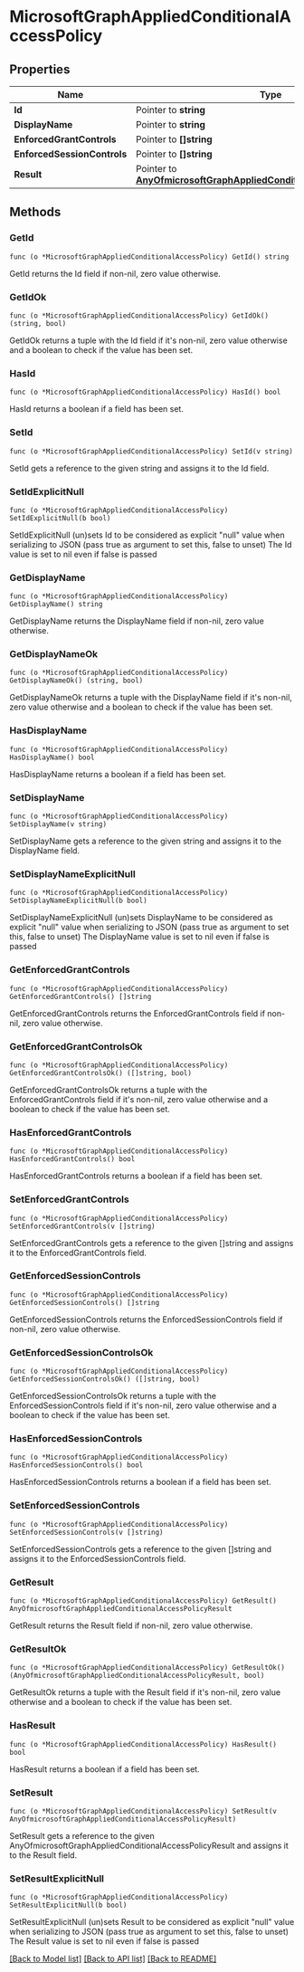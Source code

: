 # MicrosoftGraphAppliedConditionalAccessPolicy

## Properties

Name | Type | Description | Notes
------------ | ------------- | ------------- | -------------
**Id** | Pointer to **string** |  | [optional] 
**DisplayName** | Pointer to **string** |  | [optional] 
**EnforcedGrantControls** | Pointer to **[]string** |  | [optional] 
**EnforcedSessionControls** | Pointer to **[]string** |  | [optional] 
**Result** | Pointer to [**AnyOfmicrosoftGraphAppliedConditionalAccessPolicyResult**](anyOf&lt;microsoft.graph.appliedConditionalAccessPolicyResult&gt;.md) |  | [optional] 

## Methods

### GetId

`func (o *MicrosoftGraphAppliedConditionalAccessPolicy) GetId() string`

GetId returns the Id field if non-nil, zero value otherwise.

### GetIdOk

`func (o *MicrosoftGraphAppliedConditionalAccessPolicy) GetIdOk() (string, bool)`

GetIdOk returns a tuple with the Id field if it's non-nil, zero value otherwise
and a boolean to check if the value has been set.

### HasId

`func (o *MicrosoftGraphAppliedConditionalAccessPolicy) HasId() bool`

HasId returns a boolean if a field has been set.

### SetId

`func (o *MicrosoftGraphAppliedConditionalAccessPolicy) SetId(v string)`

SetId gets a reference to the given string and assigns it to the Id field.

### SetIdExplicitNull

`func (o *MicrosoftGraphAppliedConditionalAccessPolicy) SetIdExplicitNull(b bool)`

SetIdExplicitNull (un)sets Id to be considered as explicit "null" value
when serializing to JSON (pass true as argument to set this, false to unset)
The Id value is set to nil even if false is passed
### GetDisplayName

`func (o *MicrosoftGraphAppliedConditionalAccessPolicy) GetDisplayName() string`

GetDisplayName returns the DisplayName field if non-nil, zero value otherwise.

### GetDisplayNameOk

`func (o *MicrosoftGraphAppliedConditionalAccessPolicy) GetDisplayNameOk() (string, bool)`

GetDisplayNameOk returns a tuple with the DisplayName field if it's non-nil, zero value otherwise
and a boolean to check if the value has been set.

### HasDisplayName

`func (o *MicrosoftGraphAppliedConditionalAccessPolicy) HasDisplayName() bool`

HasDisplayName returns a boolean if a field has been set.

### SetDisplayName

`func (o *MicrosoftGraphAppliedConditionalAccessPolicy) SetDisplayName(v string)`

SetDisplayName gets a reference to the given string and assigns it to the DisplayName field.

### SetDisplayNameExplicitNull

`func (o *MicrosoftGraphAppliedConditionalAccessPolicy) SetDisplayNameExplicitNull(b bool)`

SetDisplayNameExplicitNull (un)sets DisplayName to be considered as explicit "null" value
when serializing to JSON (pass true as argument to set this, false to unset)
The DisplayName value is set to nil even if false is passed
### GetEnforcedGrantControls

`func (o *MicrosoftGraphAppliedConditionalAccessPolicy) GetEnforcedGrantControls() []string`

GetEnforcedGrantControls returns the EnforcedGrantControls field if non-nil, zero value otherwise.

### GetEnforcedGrantControlsOk

`func (o *MicrosoftGraphAppliedConditionalAccessPolicy) GetEnforcedGrantControlsOk() ([]string, bool)`

GetEnforcedGrantControlsOk returns a tuple with the EnforcedGrantControls field if it's non-nil, zero value otherwise
and a boolean to check if the value has been set.

### HasEnforcedGrantControls

`func (o *MicrosoftGraphAppliedConditionalAccessPolicy) HasEnforcedGrantControls() bool`

HasEnforcedGrantControls returns a boolean if a field has been set.

### SetEnforcedGrantControls

`func (o *MicrosoftGraphAppliedConditionalAccessPolicy) SetEnforcedGrantControls(v []string)`

SetEnforcedGrantControls gets a reference to the given []string and assigns it to the EnforcedGrantControls field.

### GetEnforcedSessionControls

`func (o *MicrosoftGraphAppliedConditionalAccessPolicy) GetEnforcedSessionControls() []string`

GetEnforcedSessionControls returns the EnforcedSessionControls field if non-nil, zero value otherwise.

### GetEnforcedSessionControlsOk

`func (o *MicrosoftGraphAppliedConditionalAccessPolicy) GetEnforcedSessionControlsOk() ([]string, bool)`

GetEnforcedSessionControlsOk returns a tuple with the EnforcedSessionControls field if it's non-nil, zero value otherwise
and a boolean to check if the value has been set.

### HasEnforcedSessionControls

`func (o *MicrosoftGraphAppliedConditionalAccessPolicy) HasEnforcedSessionControls() bool`

HasEnforcedSessionControls returns a boolean if a field has been set.

### SetEnforcedSessionControls

`func (o *MicrosoftGraphAppliedConditionalAccessPolicy) SetEnforcedSessionControls(v []string)`

SetEnforcedSessionControls gets a reference to the given []string and assigns it to the EnforcedSessionControls field.

### GetResult

`func (o *MicrosoftGraphAppliedConditionalAccessPolicy) GetResult() AnyOfmicrosoftGraphAppliedConditionalAccessPolicyResult`

GetResult returns the Result field if non-nil, zero value otherwise.

### GetResultOk

`func (o *MicrosoftGraphAppliedConditionalAccessPolicy) GetResultOk() (AnyOfmicrosoftGraphAppliedConditionalAccessPolicyResult, bool)`

GetResultOk returns a tuple with the Result field if it's non-nil, zero value otherwise
and a boolean to check if the value has been set.

### HasResult

`func (o *MicrosoftGraphAppliedConditionalAccessPolicy) HasResult() bool`

HasResult returns a boolean if a field has been set.

### SetResult

`func (o *MicrosoftGraphAppliedConditionalAccessPolicy) SetResult(v AnyOfmicrosoftGraphAppliedConditionalAccessPolicyResult)`

SetResult gets a reference to the given AnyOfmicrosoftGraphAppliedConditionalAccessPolicyResult and assigns it to the Result field.

### SetResultExplicitNull

`func (o *MicrosoftGraphAppliedConditionalAccessPolicy) SetResultExplicitNull(b bool)`

SetResultExplicitNull (un)sets Result to be considered as explicit "null" value
when serializing to JSON (pass true as argument to set this, false to unset)
The Result value is set to nil even if false is passed

[[Back to Model list]](../README.md#documentation-for-models) [[Back to API list]](../README.md#documentation-for-api-endpoints) [[Back to README]](../README.md)


